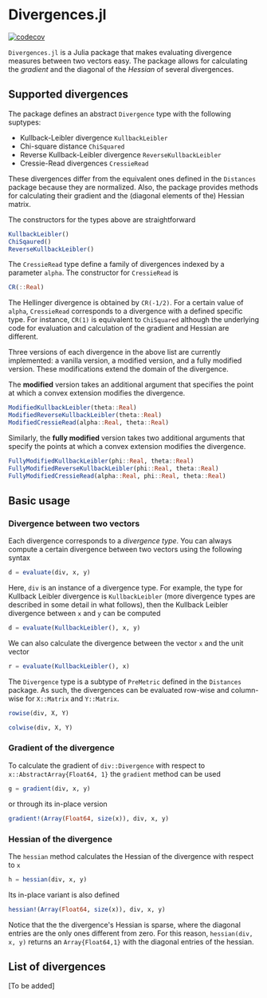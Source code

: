 # Divergences.jl

[![codecov](https://codecov.io/gh/gragusa/Divergences.jl/branch/master/graph/badge.svg)](https://codecov.io/gh/gragusa/Divergences.jl)

`Divergences.jl` is a Julia package that makes evaluating divergence measures between two vectors easy. The package allows for calculating the *gradient*  and the diagonal of the *Hessian* of several divergences. 


## Supported divergences

The package defines an abstract `Divergence` type with the following suptypes:

* Kullback-Leibler divergence `KullbackLeibler`
* Chi-square distance `ChiSquared`
* Reverse Kullback-Leibler divergence `ReverseKullbackLeibler`
* Cressie-Read divergences `CressieRead`

These divergences differ from the equivalent ones defined in the `Distances` package because they are normalized. Also, the package provides methods for calculating their gradient and the (diagonal elements of the) Hessian matrix.

The constructors for the types above are straightforward
```julia
KullbackLeibler()
ChiSqaured()
ReverseKullbackLeibler()
```
The `CressieRead` type define a family of divergences indexed by a parameter `alpha`. The constructor for `CressieRead` is
```julia
CR(::Real)
```
The Hellinger divergence is obtained by `CR(-1/2)`. For a certain value of `alpha`, `CressieRead` corresponds to a divergence with a defined specific type. For instance, `CR(1)` is equivalent to `ChiSquared` although the underlying code for evaluation and calculation of the gradient and Hessian are different. 

Three versions of each divergence in the above list are currently implemented: a vanilla version, a modified version, and a fully modified version. These modifications extend the domain of the divergence.

The **modified** version takes an additional argument that specifies the point at which a convex extension modifies the divergence. 
```julia
ModifiedKullbackLeibler(theta::Real)
ModifiedReverseKullbackLeibler(theta::Real)
ModifiedCressieRead(alpha::Real, theta::Real)
```

Similarly, the **fully modified** version takes two additional arguments that specify the points at which a convex extension modifies the divergence.
```julia
FullyModifiedKullbackLeibler(phi::Real, theta::Real)
FullyModifiedReverseKullbackLeibler(phi::Real, theta::Real)
FullyModifiedCressieRead(alpha::Real, phi::Real, theta::Real)
```


## Basic usage 

### Divergence between two vectors

Each divergence corresponds to a *divergence type*. You can always compute a certain divergence between two vectors using the following syntax

```julia
d = evaluate(div, x, y)
```

Here, `div` is an instance of a divergence type. For example, the type for Kullback Leibler divergence is ``KullbackLeibler`` (more divergence types are described in some detail in what follows), then the Kullback Leibler divergence between ``x`` and ``y`` can be computed
```julia
d = evaluate(KullbackLeibler(), x, y)
```

We can also calculate the divergence between the vector ``x`` and the unit vector
```julia
r = evaluate(KullbackLeibler(), x)
```

The `Divergence` type is a subtype of `PreMetric` defined in the `Distances` package. As such, the divergences can be evaluated row-wise and column-wise for `X::Matrix` and `Y::Matrix`. 

```julia
rowise(div, X, Y)
```

```julia
colwise(div, X, Y)
```

### Gradient of the divergence

To calculate the gradient of  `div::Divergence` with respect to ``x::AbstractArray{Float64, 1}`` the
`gradient` method can be used
```julia
g = gradient(div, x, y)
```
or through its in-place version
```julia
gradient!(Array(Float64, size(x)), div, x, y)
```

### Hessian of the divergence
The `hessian` method calculates the Hessian of the divergence with respect to ``x`` 
```julia
h = hessian(div, x, y)
```
Its in-place variant is also defined
```julia
hessian!(Array(Float64, size(x)), div, x, y)
```

Notice that the the divergence's Hessian is sparse, where the diagonal entries are the only ones different from zero. For this reason, `hessian(div, x, y)` returns an `Array{Float64,1}` with the diagonal entries of the hessian.

## List of divergences

[To be added]

